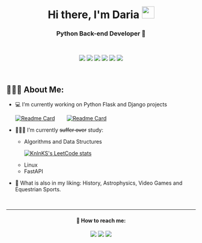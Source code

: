 <h1 align="center">Hi there, I'm Daria 
<img src="https://raw.githubusercontent.com/blackcater/blackcater/main/images/Hi.gif" height="32" width="33"/></h1>
<h3 align="center">Python Back-end Developer 🐍</h3>
&nbsp;
<p align="center"> <img src="https://img.shields.io/badge/python-c2dcf5?style=for-the-badge&logo=python&logoColor=white" />
  <img src="https://img.shields.io/badge/flask-7f74a3?style=for-the-badge&logo=flask&logoColor=white" />
  <img src="https://img.shields.io/badge/django-c2dcf5?style=for-the-badge&logo=django&logoColor=white" />
  <img src="https://img.shields.io/badge/docker-7f74a3?style=for-the-badge&logo=docker&logoColor=white" />
  <img src="https://img.shields.io/badge/postgres-c2dcf5?style=for-the-badge&logo=postgresql&logoColor=white" />
  <img src="https://img.shields.io/badge/nginx-7f74a3?style=for-the-badge&logo=nginx&logoColor=white" />
<p>
  &nbsp;
 <h2 align="left">👨🏻‍💻 About Me:</h2> 
 
 - 💻 I’m currently working on Python Flask and Django projects
 &nbsp;&nbsp;<p> 
 [![Readme Card](https://github-readme-stats.vercel.app/api/pin/?username=Alstacon&repo=ToDoCon&title_color=7f74a3&cache_seconds=30)](https://github.com/Alstacon/ToDoCon)
 &nbsp;&nbsp;&nbsp;&nbsp;&nbsp;&nbsp;
 [![Readme Card](https://github-readme-stats.vercel.app/api/pin/?username=Alstacon&repo=Kinopoisk&title_color=7f74a3&cache_seconds=30)](https://github.com/Alstacon/Kinopoisk)

 
 - 👩🏼‍🎓 I’m currently ~~suffer over~~ study:
      - Algorithms and Data Structures
      &nbsp;&nbsp;<p>
  [![KnlnKS's LeetCode stats](https://leetcode-stats-six.vercel.app/api?username=alstacon)](https://github.com/KnlnKS/leetcode-stats)
      - Linux
      - FastAPI
    
 - 🎠 What is also in my liking: History, Astrophysics, Video Games and Equestrian Sports.
 
&nbsp;
&nbsp;
&nbsp;
&nbsp;
&nbsp;
___
        
 <h4 align="center">💌 How to reach me:</h4>

<p align="center">
  <a href="https://www.linkedin.com/in/alstacon/"><img src="https://img.shields.io/badge/linkedin-c2dcf5?style=for-the-badge&logo=linkedin&logoColor=white" /></a> 
  <a href="mailto:alstacon@gmail.com"><img src="https://img.shields.io/badge/Gmail-7f74a3?style=for-the-badge&logo=gmail&logoColor=white" /></a>
  <a href="https://t.me/Alstacon"><img src="https://img.shields.io/badge/Telegram-c2dcf5?style=for-the-badge&logo=telegram&logoColor=white" /></a> 
<p>  


        
 
